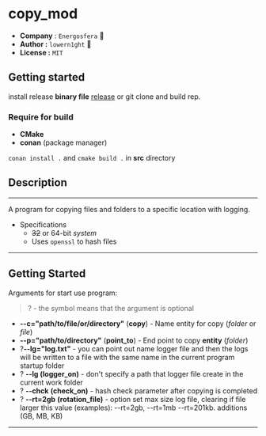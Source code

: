 # copy_mod

- **Company** : ```Energosfera``` 👾
- **Author :** ```lowern1ght``` 🥸
- **License :** ```MIT```

## Getting started

<p>
install release <strong>binary file</strong> 
<a href="https://github.com/lowern1ght/copy_mod/releases/tag/binary">release</a> or git clone and build rep.
</p>

### Require for build

- **CMake**
- **conan** (package manager)

<p>
<code lang="bash">conan install .</code> and <code>cmake build .</code> in <strong>src</strong> directory
</p>


## Description

---

A program for copying files and folders to a specific location with logging.

- Specifications
    - ~~32~~ or 64-bit _system_
    - Uses ``openssl`` to hash files

---

## Getting Started

Arguments for start use program:

> ? - the symbol means that the argument is optional

- **--c="path/to/file/or/directory"** (**copy**) - Name entity for copy (_folder_ or _file_)
- **--p="path/to/directory"** (**point_to**) - End point to copy **entity** (_folder_)
- ?**--lg="log.txt"** - you can point out name logger file and then the logs will be written to a file with the same
  name in the current program startup folder
- ? **--lg (**logger_on**)** - don't specify a path that logger file create in the current work folder
- ? **--chck** **(check_on)** - hash check parameter after copying is completed
- ? **--rt=2gb** **(rotation_file)** - option set max size log file, clearing if file larger this value (examples):
  --rt=2gb, --rt=1mb --rt=201kb.
  additions (GB, MB, KB)

---
